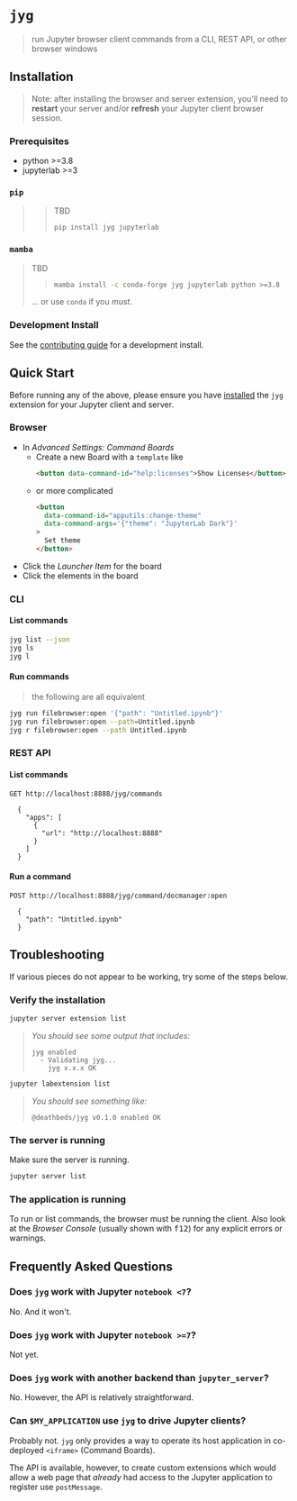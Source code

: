 # `jyg`

> run Jupyter browser client commands from a CLI, REST API, or other browser windows

## Installation

> Note: after installing the browser and server extension, you'll need to **restart**
> your server and/or **refresh** your Jupyter client browser session.

### Prerequisites

- python >=3.8
- jupyterlab >=3

### `pip`

> > TBD
> >
> > ```bash
> > pip install jyg jupyterlab
> > ```

### `mamba`

> TBD
>
> > ```bash
> > mamba install -c conda-forge jyg jupyterlab python >=3.8
> > ```
>
> ... or use `conda` if you _must_.

### Development Install

See the [contributing guide] for a development install.

[contributing guide]: https://github.com/deathbeds/jyg/tree/main/README.md

## Quick Start

Before running any of the above, please ensure you have [installed](#installation) the
`jyg` extension for your Jupyter client and server.

### Browser

- In _Advanced Settings: Command Boards_
  - Create a new Board with a `template` like
    ```html
    <button data-command-id="help:licenses">Show Licenses</button>
    ```
  - or more complicated
    ```html
    <button
      data-command-id="apputils:change-theme"
      data-command-args='{"theme": "JupyterLab Dark"}'
    >
      Set theme
    </button>
    ```
- Click the _Launcher Item_ for the board
- Click the elements in the board

### CLI

#### List commands

```bash
jyg list --json
jyg ls
jyg l
```

#### Run commands

> the following are all equivalent

```bash
jyg run filebrowser:open '{"path": "Untitled.ipynb"}'
jyg run filebrowser:open --path=Untitled.ipynb
jyg r filebrowser:open --path Untitled.ipynb
```

### REST API

#### List commands

```
GET http://localhost:8888/jyg/commands

  {
    "apps": [
      {
        "url": "http://localhost:8888"
      }
    ]
  }
```

#### Run a command

```
POST http://localhost:8888/jyg/command/docmanager:open

  {
    "path": "Untitled.ipynb"
  }
```

## Troubleshooting

If various pieces do not appear to be working, try some of the steps below.

### Verify the installation

```bash
jupyter server extension list
```

> _You should see some output that includes:_
>
> ```
> jyg enabled
>   - Validating jyg...
>     jyg x.x.x OK
> ```

```bash
jupyter labextension list
```

> _You should see something like:_
>
> ```
> @deathbeds/jyg v0.1.0 enabled OK
> ```

### The server is running

Make sure the server is running.

```bash
jupyter server list
```

### The application is running

To run or list commands, the browser must be running the client. Also look at the
_Browser Console_ (usually shown with <kbd>f12</kbd>) for any explicit errors or
warnings.

## Frequently Asked Questions

### Does `jyg` work with Jupyter `notebook <7`?

No. And it won't.

### Does `jyg` work with Jupyter `notebook >=7`?

Not yet.

### Does `jyg` work with another backend than `jupyter_server`?

No. However, the API is relatively straightforward.

### Can `$MY_APPLICATION` use `jyg` to drive Jupyter clients?

Probably not. `jyg` only provides a way to operate its host application in co-deployed
`<iframe>` (Command Boards).

The API is available, however, to create custom extensions which would allow a web page
that _already_ had access to the Jupyter application to register use `postMessage`.
